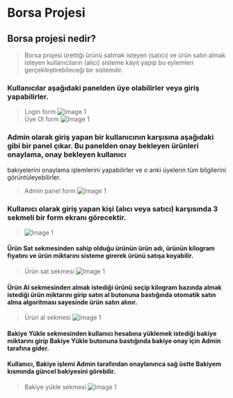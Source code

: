 # Borsa Projesi

## Borsa projesi nedir?
> Borsa projesi ürettiği ürünü satmak isteyen (satıcı) ve ürün satın almak isteyen kullanıcıların (alıcı) sisteme kayıt yapıp bu eylemleri gerçekleştirebileceği bir sistemdir.

### Kullanıcılar aşağıdaki panelden üye olabilirler veya giriş yapabilirler.
> Login form
> ![Image 1](https://i.imgur.com/ZKwvPDk.png) <br>
> Üye Ol form
> ![Image 1](https://i.imgur.com/sRW8rR2.png) <br>
### Admin olarak giriş yapan bir kullanıcının karşısına aşağıdaki gibi bir panel çıkar. Bu panelden onay bekleyen ürünleri onaylama, onay bekleyen kullanıcı 
bakiyelerini onaylama işlemlerini yapabilirler ve o anki üyelerin tüm bilgilerini görüntüleyebilirler.
> Admin panel form
> ![Image 1](https://i.imgur.com/OgtfkyC.png) <br>

### Kullanıcı olarak giriş yapan kişi (alıcı veya satıcı) karşısında 3 sekmeli bir form ekranı görecektir.
> ![Image 1](https://i.imgur.com/OgtfkyC.png) <br>
#### Ürün Sat sekmesinden sahip olduğu ürünün ürün adı, ürünün kilogram fiyatını ve ürün miktarını sisteme girerek ürünü satışa koyabilir.
> Ürün sat sekmesi
> ![Image 1]() <br>
#### Ürün Al sekmesinden almak istediği ürünü seçip kilogram bazında almak istediği ürün miktarını girip satın al butonuna bastığında otomatik satın alma algoritması sayesinde ürün satın alınır.
> Ürün al sekmesi
> ![Image 1]() <br>
#### Bakiye Yükle sekmesinden kullanıcı hesabına yüklemek istediği bakiye miktarını girip Bakiye Yükle butonuna bastığında bakiye onay için Admin tarafına gider. 
#### Kullanıcı, Bakiye işlemi Admin tarafından onaylanınca sağ üstte Bakiyem kısmında güncel bakiyesini görebilir.
> Bakiye yükle sekmesi
![Image 1]() <br>
